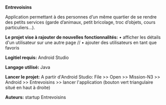 <b>Entrevoisins</b>

Application permettant à des personnes d’un même quartier de se rendre des petits services (garde d’animaux, petit bricolage, troc d’objets, cours particuliers...).

<b>Le projet vise à rajouter de nouvelles fonctionnalités:</b> • afficher les détails d'un utilisateur sur une autre page // • ajouter des utilisateurs en tant que favoris

<b>Logitiel requis:</b> Android Studio

<b>Langage utilisé:</b> Java

<b>Lancer le projet:</b> A partir d'Android Studio: File >> Open >> Mission-N3 >> Android >> Entrevoisins >> lancer l'application (bouton vert triangulaire situé en haut à droite)

<b>Auteurs:</b> startup Entrevoisins
